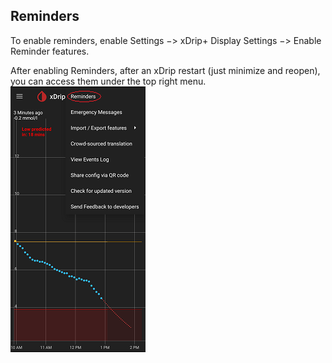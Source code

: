 ## Reminders  
  
To enable reminders, enable Settings &#8722;> xDrip+ Display Settings &#8722;> Enable Reminder features.  
  
After enabling Reminders, after an xDrip restart (just minimize and reopen), you can access them under the top right menu.  
![](./images/RemindersMenu.png)  
